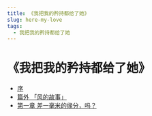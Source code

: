 ```yaml
---
title: 《我把我的矜持都给了她》
slug: here-my-love
tags:
  - 我把我的矜持都给了她
---
```


# 《我把我的矜持都给了她》

- [序](./2011-11-16-序.md)
- [篇外 「风的故事」](./2011-11-16-篇外%20「风的故事」.md)
- [第一章 差一毫米的缘分，吗？](./2014-05-03-第一章-差一毫米的缘分，吗？.md)
